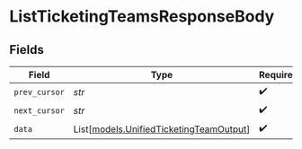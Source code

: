 # ListTicketingTeamsResponseBody


## Fields

| Field                                                                              | Type                                                                               | Required                                                                           | Description                                                                        |
| ---------------------------------------------------------------------------------- | ---------------------------------------------------------------------------------- | ---------------------------------------------------------------------------------- | ---------------------------------------------------------------------------------- |
| `prev_cursor`                                                                      | *str*                                                                              | :heavy_check_mark:                                                                 | N/A                                                                                |
| `next_cursor`                                                                      | *str*                                                                              | :heavy_check_mark:                                                                 | N/A                                                                                |
| `data`                                                                             | List[[models.UnifiedTicketingTeamOutput](../models/unifiedticketingteamoutput.md)] | :heavy_check_mark:                                                                 | N/A                                                                                |